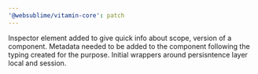 ```yaml
---
'@websublime/vitamin-core': patch
---
```


Inspector element added to give quick info about scope, version of a component. Metadata needed to be added to the component following the typing created for the purpose. Initial wrappers around persisntence layer local and session.
